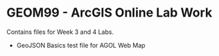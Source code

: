 # GEOM99 - ArcGIS Online Lab Work
Contains files for Week 3 and 4 Labs. 
- GeoJSON Basics test file for AGOL Web Map
